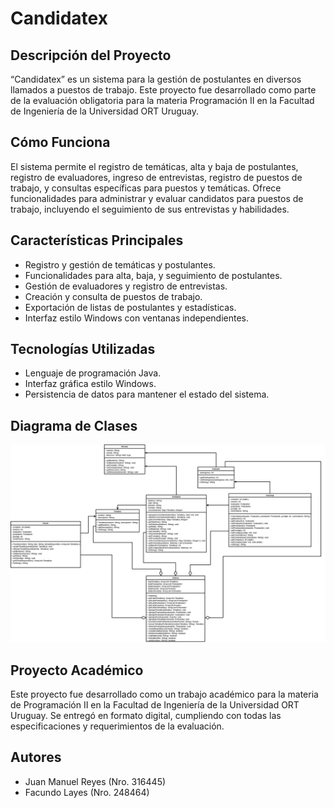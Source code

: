 # Candidatex

## Descripción del Proyecto

“Candidatex” es un sistema para la gestión de postulantes en diversos llamados a puestos de trabajo. Este proyecto fue desarrollado como parte de la evaluación obligatoria para la materia Programación II en la Facultad de Ingeniería de la Universidad ORT Uruguay.

## Cómo Funciona

El sistema permite el registro de temáticas, alta y baja de postulantes, registro de evaluadores, ingreso de entrevistas, registro de puestos de trabajo, y consultas específicas para puestos y temáticas. Ofrece funcionalidades para administrar y evaluar candidatos para puestos de trabajo, incluyendo el seguimiento de sus entrevistas y habilidades.

## Características Principales

- Registro y gestión de temáticas y postulantes.
- Funcionalidades para alta, baja, y seguimiento de postulantes.
- Gestión de evaluadores y registro de entrevistas.
- Creación y consulta de puestos de trabajo.
- Exportación de listas de postulantes y estadísticas.
- Interfaz estilo Windows con ventanas independientes.

## Tecnologías Utilizadas

- Lenguaje de programación Java.
- Interfaz gráfica estilo Windows.
- Persistencia de datos para mantener el estado del sistema.

## Diagrama de Clases

![UML](UML.png)

## Proyecto Académico

Este proyecto fue desarrollado como un trabajo académico para la materia de Programación II en la Facultad de Ingeniería de la Universidad ORT Uruguay. Se entregó en formato digital, cumpliendo con todas las especificaciones y requerimientos de la evaluación.

## Autores

- Juan Manuel Reyes (Nro. 316445)
- Facundo Layes (Nro. 248464)
